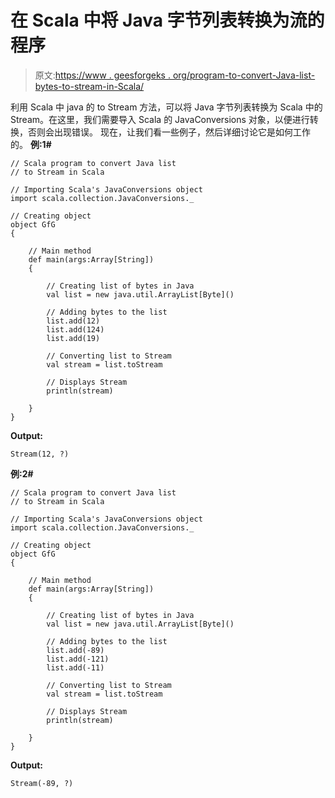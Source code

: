 # 在 Scala 中将 Java 字节列表转换为流的程序

> 原文:[https://www . geesforgeks . org/program-to-convert-Java-list-bytes-to-stream-in-Scala/](https://www.geeksforgeeks.org/program-to-convert-java-list-of-bytes-to-stream-in-scala/)

利用 Scala 中 java 的 to Stream 方法，可以将 Java 字节列表转换为 Scala 中的 Stream。在这里，我们需要导入 Scala 的 JavaConversions 对象，以便进行转换，否则会出现错误。
现在，让我们看一些例子，然后详细讨论它是如何工作的。
**例:1#**

```
// Scala program to convert Java list 
// to Stream in Scala

// Importing Scala's JavaConversions object
import scala.collection.JavaConversions._

// Creating object
object GfG
{ 

    // Main method
    def main(args:Array[String])
    {

        // Creating list of bytes in Java
        val list = new java.util.ArrayList[Byte]()

        // Adding bytes to the list
        list.add(12)
        list.add(124)
        list.add(19)

        // Converting list to Stream 
        val stream = list.toStream

        // Displays Stream
        println(stream)

    }
}
```

**Output:**

```
Stream(12, ?)

```

**例:2#**

```
// Scala program to convert Java list 
// to Stream in Scala

// Importing Scala's JavaConversions object
import scala.collection.JavaConversions._

// Creating object
object GfG
{ 

    // Main method
    def main(args:Array[String])
    {

        // Creating list of bytes in Java
        val list = new java.util.ArrayList[Byte]()

        // Adding bytes to the list
        list.add(-89)
        list.add(-121)
        list.add(-11)

        // Converting list to Stream 
        val stream = list.toStream

        // Displays Stream
        println(stream)

    }
}
```

**Output:**

```
Stream(-89, ?)

```